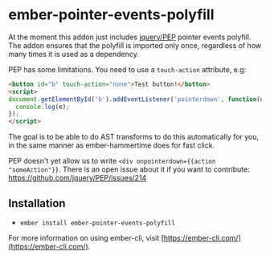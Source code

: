 # ember-pointer-events-polyfill

At the moment this addon just includes [jquery/PEP](https://github.com/jquery/PEP) pointer events polyfill. The addon ensures that the polyfill is imported only once, regardless of how many times it is used as a dependency.

PEP has some limitations. You need to use a `touch-action` attribute, e.g:
```html
<button id="b" touch-action="none">Test button!</button>
<script>
document.getElementById('b').addEventListener('pointerdown', function(e) {
  console.log(e);
});
</script>
```

The goal is to be able to do AST transforms to do this automatically for you, in
the same manner as ember-hammertime does for fast click.

PEP doesn't yet allow us to write `<div onpointerdown={{action "someAction"}}`.
There is an open issue about it if you want to contribute: https://github.com/jquery/PEP/issues/214

## Installation

* `ember install ember-pointer-events-polyfill`

For more information on using ember-cli, visit [https://ember-cli.com/](https://ember-cli.com/).
